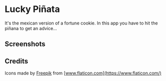 # Lucky Piñata

It's the mexican version of a fortune cookie. In this app you have to hit the piñana to get an advice...


## Screenshots

## Credits
Icons made by [Freepik](http://www.freepik.com/) from [www.flaticon.com](https://www.flaticon.com/)
